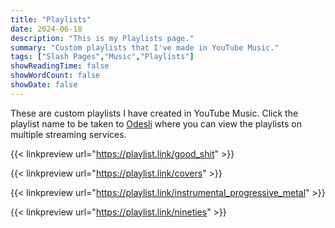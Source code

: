```yaml
---
title: "Playlists"
date: 2024-06-18
description: "This is my Playlists page."
summary: "Custom playlists that I've made in YouTube Music."
tags: ["Slash Pages","Music","Playlists"]
showReadingTime: false
showWordCount: false
showDate: false
---
```


These are custom playlists I have created in YouTube Music.
Click the playlist name to be taken to [Odesli](https://odesli.co) where you can view the playlists on multiple streaming services.


{{< linkpreview url="https://playlist.link/good_shit" >}}

{{< linkpreview url="https://playlist.link/covers" >}}

{{< linkpreview url="https://playlist.link/instrumental_progressive_metal" >}}

{{< linkpreview url="https://playlist.link/nineties" >}}